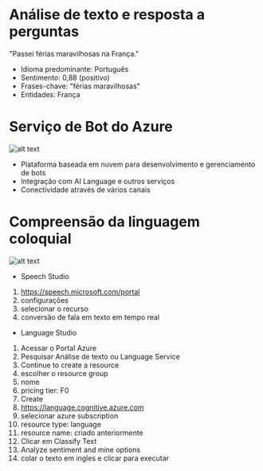 # Análise de texto e resposta a perguntas

"Passei férias maravilhosas na França."

- Idioma predominante: Português
- Sentimento: 0,88 (positivo)
- Frases-chave: "férias maravilhosas"
- Entidades: França


# Serviço de Bot do Azure

![alt text](image.png)

- Plataforma baseada em nuvem para desenvolvimento e gerenciamento de bots
- Integração com AI Language e outros serviços
- Conectividade através de vários canais


# Compreensão da linguagem coloquial

![alt text](image-1.png)

- Speech Studio
  
1. https://speech.microsoft.com/portal
2. configurações
3. selecionar o recurso
4. conversão de fala em texto em tempo real

- Language Studio

1. Acessar o Portal Azure
2. Pesquisar Análise de texto ou Language Service
3. Continue to create a resource
4. escolher o resource group
5. nome
6. pricing tier: F0
7. Create
8. https://language.cognitive.azure.com
9. selecionar azure subscription
10. resource type: language
11. resource name: criado anteriormente
12. Clicar em Classify Text
13. Analyze sentiment and mine options
14. colar o texto em ingles e clicar para executar